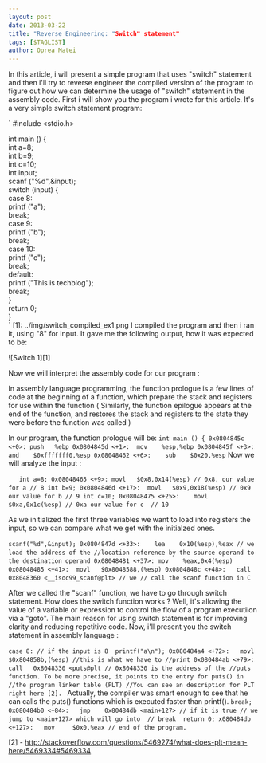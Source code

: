 ```yaml
---
layout: post
date: 2013-03-22
title: "Reverse Engineering: "Switch" statement"
tags: [$TAGLIST]
author: Oprea Matei
---
```


In this article, i will present a simple program that uses "switch" statement
and then i'll try to reverse engineer the compiled version of the program to
figure out how we can determine the usage of "switch" statement in the assembly
code. First i will show you the program i wrote for this article. It's a very
simple switch statement program: 

`
#include <stdio.h>   

int main () {   
	int a=8;   
	int b=9;   
	int c=10;   
	int input;   
	scanf ("%d",&input);   
	switch (input) {   
		case 8:   
		printf ("a");   
		break;   
		case 9:   
		printf ("b");   
		break;   
		case 10:   
		printf ("c");   
		break;   
		default:   
		printf ("This is techblog");   
		break;   
	}   
	return 0;   
}   
`
[1]: ../img/switch_compiled_ex1.png
I compiled the program and then i ran it, using "8" for input. It gave me the
following output, how it was expected to be: 
   
![Switch 1][1]

Now we will interpret the assembly code for our program :

In assembly language programming, the function prologue is a few lines of code
at the beginning of a function, which prepare the stack and registers for use
within the function ( Similarly, the function epilogue appears at the end of
the function, and restores the stack and registers to the state they were before the
function was called )

In our program, the function prologue will be: 
`
int main () {
	   0x0804845c <+0>:	push   %ebp
	      0x0804845d <+1>:	mov    %esp,%ebp
	         0x0804845f <+3>:	and    $0xfffffff0,%esp
		    0x08048462 <+6>:	sub    $0x20,%esp
`
Now we will analyze the input :

`    int a=8;
	       0x08048465 <+9>:	movl   $0x8,0x14(%esp) // 0x8, our value for a
	       						// 8
     int b=9;
	         0x0804846d <+17>:	movl   $0x9,0x18(%esp) // 0x9 our value for b
	 						// 9
     int c=10;
		   0x08048475 <+25>:	movl   $0xa,0x1c(%esp) // 0xa our value for c 
	   						// 10
`

As we initialized the first three variables we want to load into registers
the input, so we can compare what we get with the initialzed ones.

`
scanf("%d",&input);
   0x0804847d <+33>:	lea    0x10(%esp),%eax // we load the address of the
   //location reference by the source operand to the destination operand
      0x08048481 <+37>:	mov    %eax,0x4(%esp) 
         0x08048485 <+41>:	movl   $0x8048588,(%esp)
	    0x0804848c <+48>:	call   0x8048360 <__isoc99_scanf@plt> // we
	    // call the scanf function in C
`

After we called the "scanf" function, we have to go through switch statement. How
does the switch function works ? Well, it's allowing the value of a variable or
expression to control the flow of a program executiion via a "goto". The main
reason for using switch statement is for improving clarity and reducing
repetitive code.
Now, i'll present you the switch statement in assembly language : 

`
case 8: // if the input is 8 
	printf("a\n");
	    		0x080484a4 <+72>:	movl   $0x804858b,(%esp) //this is what we have to
   						//print
      0x080484ab <+79>:	call   0x8048330 <puts@plt // 0x8048330 is the address of the
      //puts function. To be more precise, it points to the entry for puts() in
      //the program linker table (PLT)
      //You can see an description for PLT right here [2]. 
`
Actually, the compiler was smart enough to see that he can calls the puts()
functions which is executed faster than printf().
`
	break;
        		0x080484b0 <+84>:	jmp    0x80484db <main+127> // if it is true
				// we jump to <main+127> which will go into 
				// break 
	return 0;
			x080484db <+127>:	mov 	$0x0,%eax
				// end of the program.
`


[2] - http://stackoverflow.com/questions/5469274/what-does-plt-mean-here/5469334#5469334
